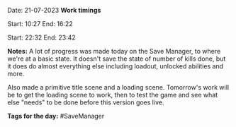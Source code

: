 

Date: 21-07-2023
**Work timings**

Start: 10:27
End: 16:22

Start: 22:32
End: 23:42

**Notes:**
A lot of progress was made today on the Save Manager, to where we're at a basic state. It doesn't save the state of number of kills done, but it does do almost everything else including loadout, unlocked abilities and more.

Also made a primitive title scene and a loading scene. Tomorrow's work will be to get the loading scene to work, then to test the game and see what else "needs" to be done before this version goes live.

**Tags for the day:** #SaveManager 